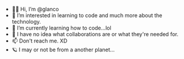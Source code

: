 - 👋🏾 Hi, I’m @glanco
- 👀 I’m interested in learning to code and much more about the technology.
- 🌱 I’m currently learning how to code...lol
- 💞️ I have no idea what collaborations are or what they're needed for.
- 📫 Don't reach me. XD
- 🪐 I may or not be from a another planet... 
